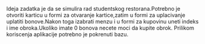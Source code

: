 Ideja zadatka je da se simulira rad studentskog restorana.Potrebno je otvoriti karticu u formi za otvaranje kartice,zatim u formi za uplacivanje uplatiti bonove.Nakon toga izabrati menzu i u formi za kupovinu uneti indeks i ime obroka.Ukoliko imate 0 bonova necete moci da kupite obrok.
Prilikom koriscenja aplikacije potrebno je pokrenuti bazu.